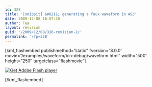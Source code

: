 ```yaml
---
id: 328
title: '[snippit] &#8211; generating a faux waveform in AS3'
date: 2009-12-08 16:07:50
author: Tea
layout: revision
guid: '/2009/12/08/326-revision-2/'
permalink: '/?p=328'
---
```


\[kml\_flashembed publishmethod=”static” fversion=”8.0.0″ movie=”/examples/waveform/bin-debug/waveform.html” width=”500″ height=”250″ targetclass=”flashmovie”\]

[![Get Adobe Flash player](http://www.adobe.com/images/shared/download_buttons/get_flash_player.gif)](http://adobe.com/go/getflashplayer)

\[/kml\_flashembed\]